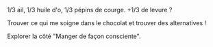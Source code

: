 1/3 ail, 1/3 huile d'o, 1/3 pépins de courge. +1/3 de levure ?

Trouver ce qui me soigne dans le chocolat et trouver des alternatives !

Explorer la côté "Manger de façon consciente".

